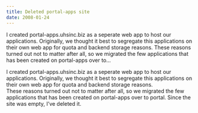 ```yaml
---
title: Deleted portal-apps site
date: 2008-01-24
---
```


I created portal-apps.uhsinc.biz as a seperate web app to host our applications. Originally, we thought it best to segregate this applications on their own web app for quota and backend storage reasons. These reasons turned out not to matter after all, so we migrated the few applications that has been created on portal-apps over to…


<!-- end -->

<div>
<div>I created portal-apps.uhsinc.biz as a seperate web app to host our  applications.  Originally, we thought it best to segregate this applications on  their own web app for quota and backend storage reasons.</div>
<div> </div>
<div>These reasons turned out not to matter after all, so we migrated the few  applications that has been created on portal-apps over to portal.  Since the  site was empty, I’ve deleted it.</div>
</div>

